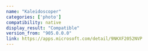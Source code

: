 ```yaml
---
name: "Kaleidoscoper"
categories: ['photo']
compatibility: native
display_result: "Compatible"
version_from: "905.0.0.0"
link: https://apps.microsoft.com/detail/9NKXF2052NVP
---
```


